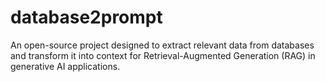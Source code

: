 # database2prompt
An open-source project designed to extract relevant data from databases and transform it into context for Retrieval-Augmented Generation (RAG) in generative AI applications.
